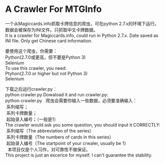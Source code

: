 # A Crawler For MTGInfo

一个从Magiccards.info抓取卡牌信息的爬虫，可在python 2.7.x的环境下运行。数据会被保存为INI文件。只抓取中文卡牌数据。<br>
It is a crawler for Magiccards.info, could run in Python 2.7.x. Date saved as INI file. Only get Chinese card information.

要使用这个爬虫，你需要：<br>
  Python(2.7.0或更高，但不要是Python 3)<br>
  Selenium<br>
To use this crawler, you need:<br>
  Ptyhon(2.7.0 or higher but not Python 3)<br>
  Selenium<br>
  
下载之后运行crawler.py：<br>
  python crawler.py
Dowaload it and run crawler.py:<br>
  python crawler.py
  
爬虫会需要你输入一些数据，必须要准确输入：<br>
  系列缩写；<br>
  系列卡牌数量；<br>
  起始录入编号；（一般是1）<br>
The crawler would ask you some question, you should input it CORRECTLY:<br>
  系列缩写（The abbreviation of the series）<br>
  系列卡牌数量（The numbers of cards in this series）<br>
  起始录入编号（The startpoint of your crwaler, usually be 1）<br>
  
本项目仅是个人习作，对可靠性不做保证。<br>
This project is just an excerice for myself. I can't guarantee the stability.

